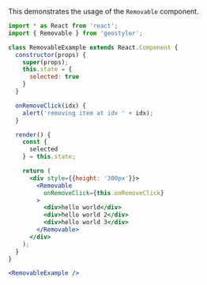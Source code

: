 <!--
 * Released under the BSD 2-Clause License
 *
 * Copyright © 2021-present, terrestris GmbH & Co. KG and GeoStyler contributors
 * All rights reserved.
 *
 * Redistribution and use in source and binary forms, with or without
 * modification, are permitted provided that the following conditions are met:
 *
 * * Redistributions of source code must retain the above copyright notice,
 *   this list of conditions and the following disclaimer.
 *
 * * Redistributions in binary form must reproduce the above copyright notice,
 *   this list of conditions and the following disclaimer in the documentation
 *   and/or other materials provided with the distribution.
 *
 * THIS SOFTWARE IS PROVIDED BY THE COPYRIGHT HOLDERS AND CONTRIBUTORS "AS IS"
 * AND ANY EXPRESS OR IMPLIED WARRANTIES, INCLUDING, BUT NOT LIMITED TO, THE
 * IMPLIED WARRANTIES OF MERCHANTABILITY AND FITNESS FOR A PARTICULAR PURPOSE
 * ARE DISCLAIMED. IN NO EVENT SHALL THE COPYRIGHT HOLDER OR CONTRIBUTORS BE
 * LIABLE FOR ANY DIRECT, INDIRECT, INCIDENTAL, SPECIAL, EXEMPLARY, OR
 * CONSEQUENTIAL DAMAGES (INCLUDING, BUT NOT LIMITED TO, PROCUREMENT OF
 * SUBSTITUTE GOODS OR SERVICES; LOSS OF USE, DATA, OR PROFITS; OR BUSINESS
 * INTERRUPTION) HOWEVER CAUSED AND ON ANY THEORY OF LIABILITY, WHETHER IN
 * CONTRACT, STRICT LIABILITY, OR TORT (INCLUDING NEGLIGENCE OR OTHERWISE)
 * ARISING IN ANY WAY OUT OF THE USE OF THIS SOFTWARE, EVEN IF ADVISED OF THE
 * POSSIBILITY OF SUCH DAMAGE.
 *
-->

This demonstrates the usage of the `Removable` component.

```jsx
import * as React from 'react';
import { Removable } from 'geostyler';

class RemovableExample extends React.Component {
  constructor(props) {
    super(props);
    this.state = {
      selected: true
    }
  }

  onRemoveClick(idx) {
    alert('removing item at idx ' + idx);
  }

  render() {
    const {
      selected
    } = this.state;

    return (
      <div style={{height: '300px'}}>
        <Removable
          onRemoveClick={this.onRemoveClick}
        >
          <div>hello world</div>
          <div>hello world 2</div>
          <div>hello world 3</div>
        </Removable>
      </div>
    );
  }
}

<RemovableExample />
```
